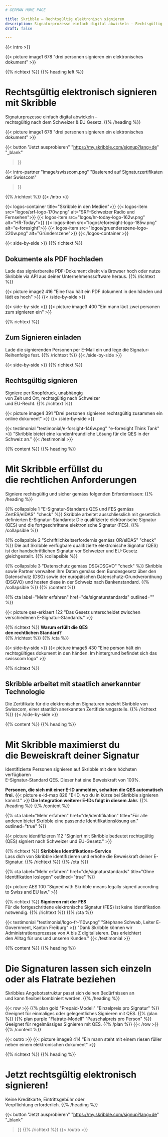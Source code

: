 ```yaml
---
# GERMAN HOME PAGE

title: Skribble – Rechtsgültig elektronisch signieren
description: Signaturprozesse einfach digital abwickeln – Rechtsgültig nach dem Schweizer & EU-Gesetz.
draft: false

---
```



[//]: # (--------------------------------------------------------------------------------------------------------------)

{{< intro >}}
<div class="hide-for-mobile">
  {{< picture image1 678 "drei personen signieren ein elektronisches dokument" >}}
</div>

{{% richtext %}}
{{% heading left %}}
# Rechtsgültig elektronisch signieren mit Skribble
Signaturprozesse einfach digital abwickeln – <br class="hide-for-mobile">rechtsgültig nach dem Schweizer & EU Gesetz.
{{% /heading %}}

<div class="hide-for-desktop">
  {{< picture image1 678 "drei personen signieren ein elektronisches dokument" >}}
</div>

{{< button
  "Jetzt ausprobieren"
  "https://my.skribble.com/signup?lang=de"
  "_blank"
>}}

{{< intro-partner
  "image/swisscom.png"
  "Basierend auf Signaturzertifikaten der Swisscom"
>}}

{{% /richtext %}}
{{< /intro >}}

[//]: # (--------------------------------------------------------------------------------------------------------------)

{{< logos-container title="Skribble in den Medien">}}
  {{< logos-item src="logos/srf-logo-170w.png" alt="SRF-Schweizer Radio und Fernsehen">}}
  {{< logos-item src="logos/hr-today-logo-162w.png" alt="HR-Today">}}
  {{< logos-item src="logos/eforesight-logo-185w.png" alt="e-foresight">}}
  {{< logos-item src="logos/gruenderszene-logo-220w.png" alt="Gründerszene">}}
{{< /logos-container >}}

[//]: # (--------------------------------------------------------------------------------------------------------------)


{{< side-by-side >}}
{{% richtext %}}
## Dokumente als PDF hochladen
Lade das signierbereite PDF-Dokument direkt via Browser hoch oder nutze Skribble via API aus deiner Unternehmenssoftware heraus.
{{% /richtext %}}

{{< picture image2 416 "Eine frau hält ein PDF dokument in den händen und lädt es hoch" >}}
{{< /side-by-side >}}

[//]: # (--------------------------------------------------------------------------------------------------------------)

{{< side-by-side >}}
{{< picture image3 400 "Ein mann lädt zwei personen zum signieren ein" >}}

{{% richtext %}}
## Zum Signieren einladen
Lade die signierenden Personen per E-Mail ein und lege die Signatur-Reihenfolge fest.
{{% /richtext %}}
{{< /side-by-side >}}

[//]: # (--------------------------------------------------------------------------------------------------------------)

{{< side-by-side >}}
{{% richtext %}}
## Rechtsgültig signieren
Signiere per Knopfdruck, unabhängig <br class="hide-for-mobile">von Zeit und Ort, rechtsgültig nach Schweizer <br class="hide-for-mobile">und EU-Recht.
{{% /richtext %}}

{{< picture image4 391 "Drei personen signieren rechtsgültig zusammen ein online dokument" >}}
{{< /side-by-side >}}

[//]: # (--------------------------------------------------------------------------------------------------------------)

{{< testimonial "testimonial/e-forsight-146w.png" "e-foresight Think Tank" >}}
"Skribble bietet eine kundenfreundliche Lösung für die QES in der Schweiz an."
{{< /testimonial >}}

[//]: # (--------------------------------------------------------------------------------------------------------------)

{{% content %}}
{{% heading %}}
# Mit Skribble erfüllst du <br class="hide-for-mobile">die rechtlichen Anforderungen
Signiere rechtsgültig und sicher gemäss folgenden Erfordernissen:
{{% /heading %}}

{{% collapsible 1 "E-Signatur-Standards QES und FES gemäss ZertES/eIDAS" "check" %}}
Skribble arbeitet ausschliesslich mit gesetzlich definierten E-Signatur-Standards: Die qualifizierte elektronische Signatur (QES) und die fortgeschrittene elektronische Signatur (FES).
{{% /collapsible %}}

{{% collapsible 2 "Schriftlichkeitserfordernis gemäss OR/eIDAS" "check" %}}
Die auf Skribble verfügbare qualifizierte elektronische Signatur (QES) ist der handschriftlichen Signatur vor Schweizer und EU-Gesetz gleichgestellt.
{{% /collapsible %}}

{{% collapsible 3 "Datenschutz gemäss DSG/DSGVO" "check" %}}
Skribble sowie Partner verwalten ihre Daten gemäss dem Bundesgesetz über den Datenschutz (DSG) sowie der europäischen Datenschutz-Grundverordnung (DSGVO) und hosten diese in der Schweiz nach Bankenstandard.
{{% /collapsible %}}
{{% /content %}}

[//]: # (--------------------------------------------------------------------------------------------------------------)

{{% cta
  label="Mehr erfahren"
  href="de/signaturstandards"
  outlined=""
%}}

{{< picture qes-erklaert 122 "Das Gesetz unterscheidet zwischen verschiedenen E-Signatur-Standards." >}}

{{% richtext %}}
**Warum erfüllt die QES <br class="hide-for-mobile">den rechtlichen Standard?**<br>
{{% /richtext %}}
{{% /cta %}}

[//]: # (--------------------------------------------------------------------------------------------------------------)

{{< side-by-side >}}
{{< picture image5 430 "Eine person hält ein rechtsgültiges dokument in den händen. Im hintergrund befindet sich das swisscom logo" >}}

{{% richtext %}}
## Skribble arbeitet mit staatlich anerkannter Technologie
Die Zertifikate für die elektronischen Signaturen bezieht Skribble von Swisscom, einer staatlich anerkannten Zertifizierungsstelle.
{{% /richtext %}}
{{< /side-by-side >}}

[//]: # (--------------------------------------------------------------------------------------------------------------)

{{% content %}}
{{% heading %}}
# Mit Skribble maximierst du <br class="hide-for-mobile">die Beweiskraft deiner Signatur
Identifizierte Personen signieren auf Skribble mit dem höchsten verfügbaren <br class="hide-for-mobile">E-Signatur-Standard QES. Dieser hat eine Beweiskraft von 100%.

**Personen, die sich mit einer E-ID anmelden, schalten die QES automatisch frei.**
{{< picture e-id-map 826 "E-ID, wo du in kürze bei Skribble signieren kannst." >}}
**Die Integration weiterer E-IDs folgt in diesem Jahr.**
{{% /heading %}}
{{% /content %}}

{{% cta
  label="Mehr erfahren"
  href="de/identifikation"
  title="Für alle anderen bietet Skribble eine passende Identifikationslösung an."
  outlined="true"
%}}

{{< picture identifizieren 112 "Signiert mit Skribble bedeutet rechtsgültig (QES) signiert nach Schweizer und EU-Gesetz." >}}

{{% richtext %}}
**Skribbles Identifikations-Service**<br>
Lass dich von Skribble identifizieren und erhöhe die Beweiskraft deiner E-Signatur.
{{% /richtext %}}
{{% /cta %}}

{{% cta
  label="Mehr erfahren"
  href="de/signaturstandards"
  title="Ohne Identifikation loslegen"
  outlined="true"
%}}

{{< picture AES 100 "Signed with Skribble means legally signed according to Swiss and EU law." >}}

{{% richtext %}}
**Signieren mit der FES**<br>
Für die fortgeschrittene elektronische Signatur (FES) ist keine Identifikation notwendig.
{{% /richtext %}}
{{% /cta %}}

[//]: # (--------------------------------------------------------------------------------------------------------------)

{{< testimonial "testimonial/logo-fr-110w.png" "Stéphane Schwab, Leiter E-Government, Kanton Freiburg" >}}
"Dank Skribble können wir Administrationsprozesse von A bis Z digitalisieren. Das erleichtert <br class="hide-for-mobile">den Alltag für uns und unseren Kunden." {{< /testimonial >}}

[//]: # (--------------------------------------------------------------------------------------------------------------)


{{% content %}}
{{% heading %}}
# Die Signaturen lassen sich einzeln <br class="hide-for-mobile">oder als Flatrate beziehen
Skribbles Angebotsstruktur passt sich deinen Bedürfnissen an <br class="hide-for-mobile">und kann flexibel kombiniert werden.
{{% /heading %}}

{{< row >}}
{{% plan gold "Prepaid-Modell" "Einzelpreis pro Signatur" %}}
Geeignet für einmaliges oder gelegentliches Signieren mit QES.
{{% /plan %}}
{{% plan purple "Flatrate-Modell" "Pauschalpreis pro Person" %}}
Geeignet für regelmässiges Signieren mit QES.
{{% /plan %}}
{{< /row >}}
{{% /content %}}

[//]: # (--------------------------------------------------------------------------------------------------------------)

{{< outro >}}
{{< picture image8 414 "Ein mann steht mit einem riesen füller neben einem elektronischen dokument" >}}

{{% richtext %}}
{{% heading %}}
# Jetzt rechtsgültig elektronisch signieren!
Keine Kreditkarte, Eintrittsgebühr oder <br class="hide-for-mobile">Verpflichtung erforderlich.
{{% /heading %}}

{{< button
  "Jetzt ausprobieren"
  "https://my.skribble.com/signup?lang=de"
  "_blank"
>}}
{{% /richtext %}}
{{< /outro >}}
